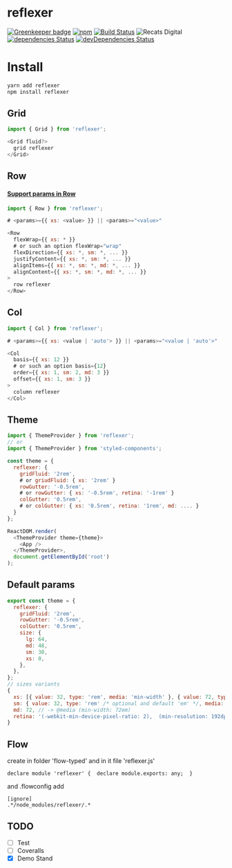 # reflexer

[![Greenkeeper badge](https://badges.greenkeeper.io/stk-dmitry/reflexer.svg)](https://greenkeeper.io/)
[![npm](https://img.shields.io/npm/v/reflexer.svg)](https://www.npmjs.com/package/reflexer)
[![Build Status](https://travis-ci.org/stk-dmitry/reflexer.svg?branch=master)](https://travis-ci.org/stk-dmitry/reflexer)
![Recats Digital](https://img.shields.io/badge/recats-digital-1abc9c.svg?style=flat)
[![dependencies Status](https://david-dm.org/stk-dmitry/reflexer/status.svg)](https://david-dm.org/stk-dmitry/reflexer)
[![devDependencies Status](https://david-dm.org/stk-dmitry/reflexer/dev-status.svg)](https://david-dm.org/stk-dmitry/reflexer?type=dev)

# Install
```sh
yarn add reflexer
npm install reflexer
```

## Grid
```js
import { Grid } from 'reflexer';

<Grid fluid?>
  grid reflexer
</Grid>
```

## Row
#### [Support params in Row](https://github.com/stk-dmitry/reflexer/blob/master/src/Row/const.js)

```js
import { Row } from 'reflexer';

# <params>={{ xs: <value> }} || <params>="<value>"

<Row
  flexWrap={{ xs: * }}
  # or such an option flexWrap="wrap"
  flexDirection={{ xs: *, sm: *, ... }}
  justifyContent={{ xs: *, sm: *, ... }}
  alignItems={{ xs: *, sm: *, md: *, ... }}
  alignContent={{ xs: *, sm: *, md: *, ... }}
>
  row reflexer
</Row>
```

## Col
```js
import { Col } from 'reflexer';

# <params>={{ xs: <value | 'auto'> }} || <params>="<value | 'auto'>"

<Col
  basis={{ xs: 12 }}
  # or such an option basis={12}
  order={{ xs: 1, sm: 2, md: 3 }}
  offset={{ xs: 1, sm: 3 }}
>
  column reflexer
</Col>
```


## Theme
```js
import { ThemeProvider } from 'reflexer';
// or
import { ThemeProvider } from 'styled-components';

const theme = {
  reflexer: {
    gridFluid: '2rem',
    # or griudFluid: { xs: '2rem' }
    rowGutter: '-0.5rem',
    # or rowGutter: { xs: '-0.5rem', retina: '-1rem' }
    colGutter: '0.5rem',
    # or colGutter: { xs: '0.5rem', retina: '1rem', md: .... }
  }
};

ReactDOM.render(
  <ThemeProvider theme={theme}>
    <App />
  </ThemeProvider>,
  document.getElementById('root')
);
```


## Default params
```js
export const theme = {
  reflexer: {
    gridFluid: '2rem',
    rowGutter: '-0.5rem',
    colGutter: '0.5rem',
    size: {
      lg: 64,
      md: 48,
      sm: 30,
      xs: 0,
    },
  },
};
// sizes variants
{
  xs: [{ value: 32, type: 'rem', media: 'min-width' }, { value: 72, type: 'rem', media: 'max-width' }], // -> @media (min-width: 32rem) and (max-width: 72rem)
  sm: { value: 32, type: 'rem' /* optional and default 'em' */, media: 'min-width' /* optional and default 'min-width' */ },  // -> @media (min-width: 32rem)
  md: 72, // -> @media (min-width: 72em)
  retina: '(-webkit-min-device-pixel-ratio: 2),  (min-resolution: 192dpi)', // -> @media (-webkit-min-device-pixel-ratio: 2),  (min-resolution: 192dpi)
}
```

## Flow
create in folder 'flow-typed' and in it file 'reflexer.js'
```
declare module 'reflexer' {  declare module.exports: any;  }
```
and .flowconfig add
```
[ignore]
.*/node_modules/reflexer/.*
```

## TODO
- [ ] Test
- [ ] Coveralls
- [x] Demo Stand
